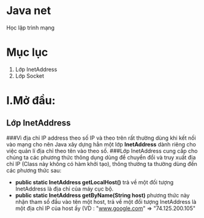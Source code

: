 # Java net
Học lập trình mạng
# Mục lục
 

 1. Lớp InetAddress
 2. Lớp Socket

# I.Mở đầu:
 ## Lớp InetAddress
  ###Vì địa chỉ IP address theo số IP và theo trên rất thường dùng khi kết nối vào mạng cho nên Java xây dựng hẳn một lớp **InetAddress** dành riêng cho việc quản lí địa chỉ theo tên vào theo số.
  ###Lớp InetAddress cung cấp cho chúng ta các phương thức thông dụng dùng để chuyển đổi và truy xuất địa chỉ IP (Class này không có hàm khởi tạo), thông thường ta thường dùng đến các phương thức sau:
- **public static InetAddress getLocalHost()** trả về một đối tượng InetAddress là địa chỉ của máy cục bộ.
- **public static InetAddress getByName(String host)** phương thức này nhận tham số đầu vào tên một host, trả về một đối tượng InetAddress là một địa chỉ IP của host ấy (VD : "www.google.com" => "74.125.200.105"
 
